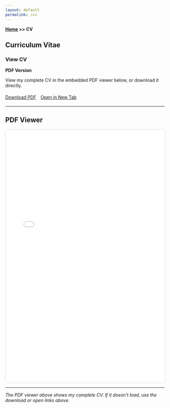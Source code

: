 ```yaml
---
layout: default
permalink: /cv
---
```


**[Home](/) >> CV**

## Curriculum Vitae

<div class="card">
  <h3>View CV</h3>
  <p><b>PDF Version</b></p>
  <p>View my complete CV in the embedded PDF viewer below, or download it directly.</p>
  
  <div style="margin: 20px 0;">
    <a href="/assets/cv/giovanni_pegoraro_cv.pdf" target="_blank" class="btn" style="display: inline-block; margin-right: 10px;">
      <i class="fa-solid fa-download"></i> Download PDF
    </a>
    <a href="/assets/cv/giovanni_pegoraro_cv.pdf" target="_blank" class="btn" style="display: inline-block;">
      <i class="fa-solid fa-external-link-alt"></i> Open in New Tab
    </a>
  </div>
</div>

---

## PDF Viewer

<div style="width: 100%; height: 800px; border: 1px solid #ddd; border-radius: 8px; overflow: hidden;">
  <iframe 
    src="/assets/cv/giovanni_pegoraro_cv.pdf#toolbar=1&navpanes=1&scrollbar=1&view=FitH" 
    width="100%" 
    height="100%" 
    style="border: none;">
    <p>Your browser does not support PDFs. 
    <a href="/assets/cv/giovanni_pegoraro_cv.pdf" target="_blank">Click here to download the PDF</a>.</p>
  </iframe>
</div>

---

*The PDF viewer above shows my complete CV. If it doesn't load, use the download or open links above.*
